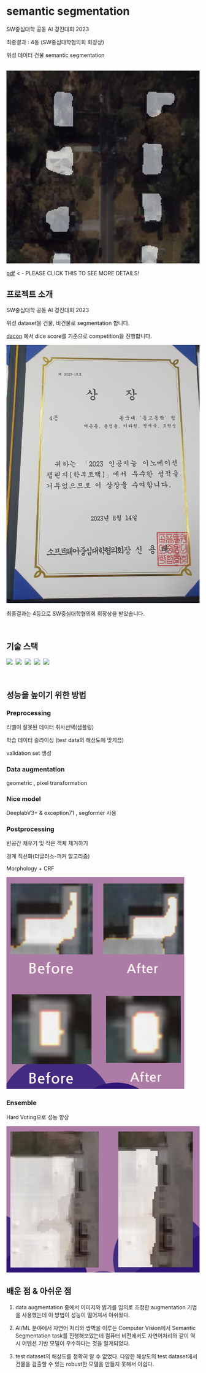 # semantic segmentation 

SW중심대학 공동 AI 경진대회 2023

최종결과 : 4등 (SW중심대학협의회 회장상)

위성 데이터 건물 semantic segmentation

<p align="center">
  <br>
  <img src="./assets/well_segmented_example.png">
  <br>
  
  [pdf](https://github.com/leadawon/building_segmentation_dgdr/blob/master/assets/%5Bdgdr%5Dfinal_ppt.pdf) < - PLEASE CLICK THIS TO SEE MORE DETAILS!
  
</p>


## 프로젝트 소개
SW중심대학 공동 AI 경진대회 2023

위성 dataset을 건물, 비건물로 segmentation 합니다.

[dacon](https://dacon.io/competitions/open/236092/overview/description) 에서 dice score를 기준으로 competition을 진행합니다.

<img src="./assets/dgdr_result.jpg">

최종결과는 4등으로 SW중심대학협의회 회장상을 받았습니다.

<br>

## 기술 스택

<p>
  <img src="https://img.shields.io/badge/PyTorch-EE4C2C?style=flat&logo=PyTorch&logoColor=white"/></a>&nbsp 
  <img src="https://img.shields.io/badge/Python-3776AB?style=flat&logo=Python&logoColor=white"/></a>&nbsp
  <img src="https://img.shields.io/badge/NumPy-013243?style=flat&logo=NumPy&logoColor=white"/></a>&nbsp 
  <img src="https://img.shields.io/badge/pandas-150458?style=flat&logo=pandas&logoColor=white"/></a>&nbsp
  <img src="https://img.shields.io/badge/Transformers-333664?style=flat&logo=Transformers&logoColor=white"/></a>&nbsp
</p>
<br>

## 성능을 높이기 위한 방법

###  Preprocessing

라벨이 잘못된 데이터 취사선택(샘플링)

학습 데이터 슬라이싱 (test data의 해상도에 맞게끔)

validation set 생성

### Data augmentation

geometric , pixel transformation

### Nice model

DeeplabV3+ & exception71 , segformer 사용

### Postprocessing

빈공간 채우기 및 작은 객체 제거하기

경계 직선화(더글러스-퍼커 알고리즘)

Morphology + CRF

<img src="./assets/morph_crf.png">

### Ensemble

Hard Voting으로 성능 향상

<img src="./assets/ensemble.png">

<br>

## 배운 점 & 아쉬운 점

1. data augmentation 중에서 이미지와 밝기를 임의로 조정한 augmentation 기법을 사용했는데 이 방법이 성능이 떨어져서 아쉬웠다. 

2. AI/ML 분야에서 자연어 처리와 쌍벽을 이루는 Computer Vision에서 Semantic Segmentation task를 진행해보았는데 컴퓨터 비전에서도 자연어처리와 같이 역시 어텐션 기반 모델이 우수하다는 것을 알게되었다.

3. test dataset의 해상도를 정확히 알 수 없었다. 다양한 해상도의 test dataset에서 건물을 검출할 수 있는 robust한 모델을 만들지 못해서 아쉽다.

<p align="justify">

</p>

<br>

<!-- Stack Icon Refernces -->

[py]: https://github.com/leadawon/text_classification_yelp/blob/main/goorm_nlp_8th_group3/project1/img/Python-logo-notext.svg
[pt]: https://github.com/leadawon/text_classification_yelp/blob/main/goorm_nlp_8th_group3/project1/img/PyTorch_logo_black.svg
[pd]: https://github.com/leadawon/text_classification_yelp/blob/main/goorm_nlp_8th_group3/project1/img/Pandas_logo.svg
[mtpt]: https://github.com/leadawon/text_classification_yelp/blob/main/goorm_nlp_8th_group3/project1/img/Matplotlib_icon.svg
[wdb]: /images/stack/node.svg
[trs]: /images/stack/node.svg
